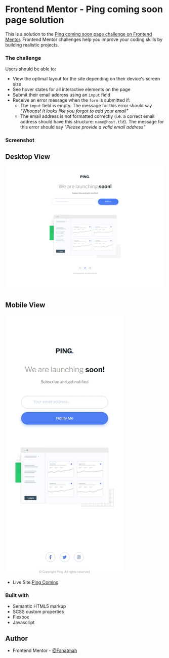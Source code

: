 # Frontend Mentor - Ping coming soon page solution

This is a solution to the [Ping coming soon page challenge on Frontend Mentor](https://www.frontendmentor.io/challenges/ping-single-column-coming-soon-page-5cadd051fec04111f7b848da). Frontend Mentor challenges help you improve your coding skills by building realistic projects.

### The challenge

Users should be able to:

-  View the optimal layout for the site depending on their device's screen size
-  See hover states for all interactive elements on the page
-  Submit their email address using an `input` field
-  Receive an error message when the `form` is submitted if:
   -  The `input` field is empty. The message for this error should say _"Whoops! It looks like you forgot to add your email"_
   -  The email address is not formatted correctly (i.e. a correct email address should have this structure: `name@host.tld`). The message for this error should say _"Please provide a valid email address"_

### Screenshot

## Desktop View

![](/assets/desktop-view.jpeg)

## Mobile View

![](/assets/mobile-view.jpeg)

- Live Site:[Ping Coming](https://ping-coming-soon-page-frontend.netlify.app/)

### Built with

-  Semantic HTML5 markup
-  SCSS custom properties
-  Flexbox
-  Javascript

## Author

-  Frontend Mentor - [@Fahatmah](https://www.frontendmentor.io/profile/Fahatmah)
